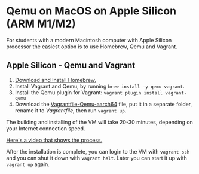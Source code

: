 # Qemu on MacOS on Apple Silicon (ARM M1/M2)

For students with a modern Macintosh computer with Apple Silicon processor the easiest option is to use Homebrew, Qemu and Vagrant.

## Apple Silicon - Qemu and Vagrant

1. [Download and Install Homebrew.](https://brew.sh)
2. Install Vagrant and Qemu, by running `brew install -y qemu vagrant`.
3. Install the Qemu plugin for Vagrant: `vagrant plugin install vagrant-qemu`
4. Download the [Vagrantfile-Qemu-aarch64](https://github.com/unixerius/DSO/blob/readme-july/Lab%20setup/Vagrantfile-Qemu-aarch64) file, put it in a separate folder, rename it to *Vagrantfile*, then run `vagrant up`.

The building and installing of the VM will take 20-30 minutes, depending on your Internet connection speed.

[Here's a video that shows the process.](https://www.youtube.com/watch?v=DsEdfCggXlQ)

After the installation is complete, you can login to the VM with `vagrant ssh` and you can shut it down with `vagrant halt`. Later you can start it up with `vagrant up` again.


